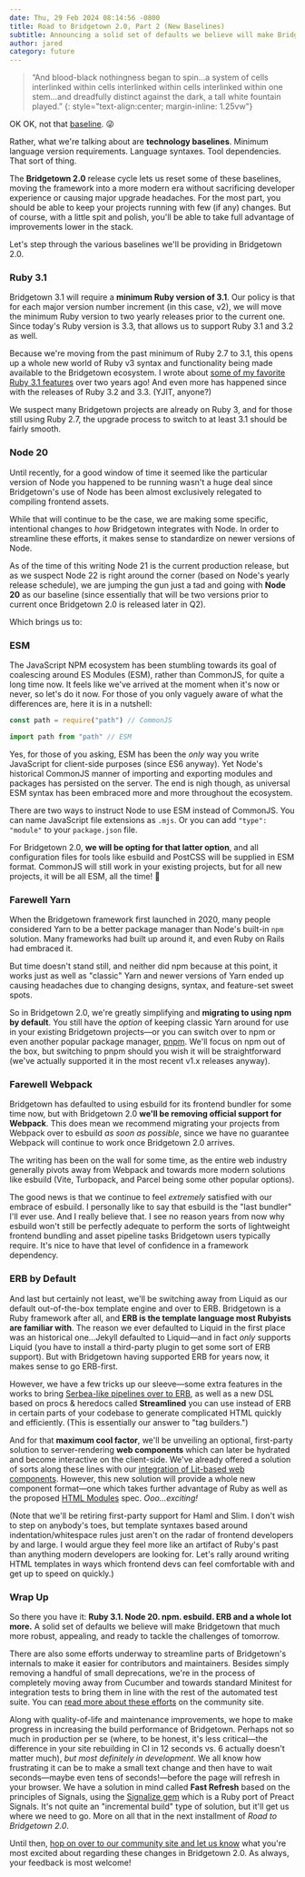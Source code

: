 ```yaml
---
date: Thu, 29 Feb 2024 08:14:56 -0800
title: Road to Bridgetown 2.0, Part 2 (New Baselines)
subtitle: Announcing a solid set of defaults we believe will make Bridgetown that much more robust, appealing, and ready to tackle the challenges of tomorrow.
author: jared
category: future
---
```


> “And blood-black nothingness began to spin…a system of cells interlinked within cells interlinked within cells interlinked within one stem…and dreadfully distinct against the dark, a tall white fountain played.”
{: style="text-align:center; margin-inline: 1.25vw"}

OK OK, not that [baseline](https://www.youtube.com/watch?v=1h-seEowtDw). 😜

Rather, what we're talking about are **technology baselines**. Minimum language version requirements. Language syntaxes. Tool dependencies. That sort of thing.

The **Bridgetown 2.0** release cycle lets us reset some of these baselines, moving the framework into a more modern era without sacrificing developer experience or causing major upgrade headaches. For the most part, you should be able to keep your projects running with few (if any) changes. But of course, with a little spit and polish, you'll be able to take full advantage of improvements lower in the stack.

Let's step through the various baselines we'll be providing in Bridgetown 2.0.

### Ruby 3.1

Bridgetown 3.1 will require a **minimum Ruby version of 3.1**. Our policy is that for each major version number increment (in this case, v2), we will move the minimum Ruby version to two yearly releases prior to the current one. Since today's Ruby version is 3.3, that allows us to support Ruby 3.1 and 3.2 as well.

Because we're moving from the past minimum of Ruby 2.7 to 3.1, this opens up a whole new world of Ruby v3 syntax and functionality being made available to the Bridgetown ecosystem. I wrote about [some of my favorite Ruby 3.1 features](https://www.fullstackruby.dev/ruby-3-fundamentals/2021/01/06/everything-you-need-to-know-about-destructuring-in-ruby-3/) over two years ago! And even more has happened since with the releases of Ruby 3.2 and 3.3. (YJIT, anyone?)

We suspect many Bridgetown projects are already on Ruby 3, and for those still using Ruby 2.7, the upgrade process to switch to at least 3.1 should be fairly smooth.

### Node 20

Until recently, for a good window of time it seemed like the particular version of Node you happened to be running wasn't a huge deal since Bridgetown's use of Node has been almost exclusively relegated to compiling frontend assets.

While that will continue to be the case, we are making some specific, intentional changes to *how* Bridgetown integrates with Node. In order to streamline these efforts, it makes sense to standardize on newer versions of Node.

As of the time of this writing Node 21 is the current production release, but as we suspect Node 22 is right around the corner (based on Node's yearly release schedule), we are jumping the gun just a tad and going with **Node 20** as our baseline (since essentially that will be two versions prior to current once Bridgetown 2.0 is released later in Q2).

Which brings us to:

### ESM

The JavaScript NPM ecosystem has been stumbling towards its goal of coalescing around ES Modules (ESM), rather than CommonJS, for quite a long time now. It feels like we've arrived at the moment when it's now or never, so let's do it now. For those of you only vaguely aware of what the differences are, here it is in a nutshell:

```js
const path = require("path") // CommonJS

import path from "path" // ESM
```

Yes, for those of you asking, ESM has been the _only_ way you write JavaScript for client-side purposes (since ES6 anyway). Yet Node's historical CommonJS manner of importing and exporting modules and packages has persisted on the server. The end is nigh though, as universal ESM syntax has been embraced more and more throughout the ecosystem.

There are two ways to instruct Node to use ESM instead of CommonJS. You can name JavaScript file extensions as `.mjs`. Or you can add `"type": "module"` to your `package.json` file.

For Bridgetown 2.0, **we will be opting for that latter option**, and all configuration files for tools like esbuild and PostCSS will be supplied in ESM format. CommonJS will still work in your existing projects, but for all new projects, it will be all ESM, all the time! 👏

### Farewell Yarn

When the Bridgetown framework first launched in 2020, many people considered Yarn to be a better package manager than Node's built-in `npm` solution. Many frameworks had built up around it, and even Ruby on Rails had embraced it.

But time doesn't stand still, and neither did npm because at this point, it works just as well as "classic" Yarn and newer versions of Yarn ended up causing headaches due to changing designs, syntax, and feature-set sweet spots.

So in Bridgetown 2.0, we're greatly simplifying and **migrating to using npm by default**. You still have the *option* of keeping classic Yarn around for use in your existing Bridgetown projects—or you can switch over to npm or even another popular package manager, [pnpm](https://pnpm.io/). We'll focus on npm out of the box, but switching to pnpm should you wish it will be straightforward (we've actually supported it in the most recent v1.x releases anyway).

### Farewell Webpack

Bridgetown has defaulted to using esbuild for its frontend bundler for some time now, but with Bridgetown 2.0 **we'll be removing official support for Webpack**. This does mean we recommend migrating your projects from Webpack over to esbuild *as soon as possible*, since we have no guarantee Webpack will continue to work once Bridgetown 2.0 arrives.

The writing has been on the wall for some time, as the entire web industry generally pivots away from Webpack and towards more modern solutions like esbuild (Vite, Turbopack, and Parcel being some other popular options).

The good news is that we continue to feel *extremely* satisfied with our embrace of esbuild. I personally like to say that esbuild is the "last bundler" I'll ever use. And I really believe that. I see no reason years from now why esbuild won't still be perfectly adequate to perform the sorts of lightweight frontend bundling and asset pipeline tasks Bridgetown users typically require. It's nice to have that level of confidence in a framework dependency.

### ERB by Default

And last but certainly not least, we'll be switching away from Liquid as our default out-of-the-box template engine and over to ERB. Bridgetown is a Ruby framework after all, and **ERB is the template language most Rubyists are familiar with**. The reason we ever defaulted to Liquid in the first place was an historical one…Jekyll defaulted to Liquid—and in fact _only_ supports Liquid (you have to install a third-party plugin to get some sort of ERB support). But with Bridgetown having supported ERB for years now, it makes sense to go ERB-first.

However, we have a few tricks up our sleeve—some extra features in the works to bring [Serbea-like pipelines over to ERB](https://www.serbea.dev/#add-pipelines-to-any-ruby-templates), as well as a new DSL based on procs & heredocs called **Streamlined** you can use instead of ERB in certain parts of your codebase to generate complicated HTML quickly and efficiently. (This is essentially our answer to "tag builders.")

And for that **maximum cool factor**, we'll be unveiling an optional, first-party solution to server-rendering **web components** which can later be hydrated and become interactive on the client-side. We've already offered a solution of sorts along these lines with our [integration of Lit-based web components](https://www.bridgetownrb.com/docs/components/lit). However, this new solution will provide a whole new component format—one which takes further advantage of Ruby as well as the proposed [HTML Modules](https://github.com/WICG/webcomponents/blob/gh-pages/proposals/html-modules-explainer.md) spec. *Ooo…exciting!*

(Note that we'll be retiring first-party support for Haml and Slim. I don't wish to step on anybody's toes, but template syntaxes based around indentation/whitespace rules just aren't on the radar of frontend developers by and large. I would argue they feel more like an artifact of Ruby's past than anything modern developers are looking for. Let's rally around writing HTML templates in ways which frontend devs can feel comfortable with and get up to speed on quickly.)

### Wrap Up

So there you have it: **Ruby 3.1. Node 20. npm. esbuild. ERB and a whole lot more.** A solid set of defaults we believe will make Bridgetown that much more robust, appealing, and ready to tackle the challenges of tomorrow.

There are also some efforts underway to streamline parts of Bridgetown's internals to make it easier for contributors and maintainers. Besides simply removing a handful of small deprecations, we're in the process of completely moving away from Cucumber and towards standard Minitest for integration tests to bring them in line with the rest of the automated test suite. You can [read more about these efforts](https://community.bridgetown.pub/post/10) on the community site.

Along with quality-of-life and maintenance improvements, we hope to make progress in increasing the build performance of Bridgetown. Perhaps not so much in production per se (where, to be honest, it's less critical—the difference in your site rebuilding in CI in 12 seconds vs. 6 actually doesn't matter much), *but most definitely in development*. We all know how frustrating it can be to make a small text change and then have to wait seconds—maybe even tens of seconds!—before the page will refresh in your browser. We have a solution in mind called **Fast Refresh** based on the principles of Signals, using the [Signalize gem](https://codeberg.org/jaredwhite/signalize) which is a Ruby port of Preact Signals. It's not quite an "incremental build" type of solution, but it'll get us where we need to go. More on all that in the next installment of *Road to Bridgetown 2.0*.

Until then, [hop on over to our community site and let us know](https://community.bridgetown.pub/post/12) what you're most excited about regarding these changes in Bridgetown 2.0. As always, your feedback is most welcome!
